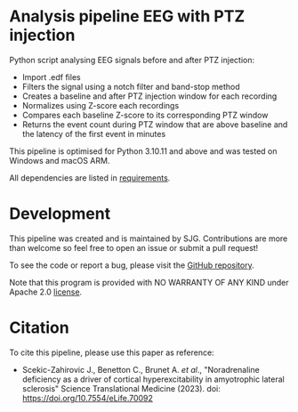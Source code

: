 # Analysis pipeline EEG with PTZ injection

Python script analysing EEG signals before and after PTZ injection:
 - Import .edf files
 - Filters the signal using a notch filter and band-stop method
 - Creates a baseline and after PTZ injection window for each recording
 - Normalizes using Z-score each recordings
 - Compares each baseline Z-score to its corresponding PTZ window
 - Returns the event count during PTZ window that are above baseline and the latency of the first event in minutes

This pipeline is optimised for Python 3.10.11 and above and was tested on Windows and macOS ARM.

All dependencies are listed in [requirements](requirements.txt).

# Development

This pipeline was created and is maintained by SJG. Contributions are more than welcome so feel free to open an issue or submit a pull request!

To see the code or report a bug, please visit the [GitHub repository](https://github.com/sjg2203/EEG_PTZ).

Note that this program is provided with NO WARRANTY OF ANY KIND under Apache 2.0 [license](LICENSE).

# Citation

To cite this pipeline, please use this paper as reference:

 - Scekic-Zahirovic J., Benetton C., Brunet A. *et al*., "Noradrenaline deficiency as a driver of cortical hyperexcitability in amyotrophic lateral sclerosis" Science Translational Medicine (2023). doi: https://doi.org/10.7554/eLife.70092
